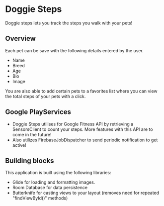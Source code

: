 # Doggie Steps
Doggie steps lets you track the steps you walk with your pets!

## Overview
Each pet can be save with the following details entered by the user.

- Name
- Breed
- Age
- Bio
- Image

You are also able to add certain pets to a favorites list where you can view the total steps of your pets with a click.

## Google PlayServices

- Doggie Steps utilises for Google Fitness API by retrieving a SensorsClient to count your steps.
More features with this API are to come in the future!
- Also utilizes FirebaseJobDispatcher to send periodic notification to get active!

## Building blocks
This application is built using the following libraries:

- Glide for loading and formatting images.
- Room Database for data persistence
- Butterknife for casting views to your layout (removes need for repeated "findViewById()" methods)










